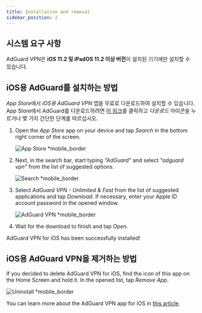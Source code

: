 ```yaml
---
title: Installation and removal
sidebar_position: 2
---
```


## 시스템 요구 사항

AdGuard VPN은 **iOS 11.2 및 iPadOS 11.2 이상 버전**이 설치된 기기에만 설치할 수 있습니다.

## iOS용 AdGuard를 설치하는 방법

*App Store*에서 *iOS용 AdGuard VPN* 앱을 무료로 다운로드하여 설치할 수 있습니다. App Store에서 AdGuard를 다운로드하려면 [이 링크](https://agrd.io/ios_vpn)를 클릭하고 *다운로드* 아이콘을 누르거나 몇 가지 간단한 단계를 따르십시오.

1. Open the *App Store* app on your device and tap *Search* in the bottom right corner of the screen.

    ![App Store *mobile_border](https://cdn.adguardvpn.com/content/kb/vpn/ios/app-store-en.png)

1. Next, in the search bar, start typing *"AdGuard"* and select *"adguard vpn"* from the list of suggested options.

    ![Search *mobile_border](https://cdn.adguardvpn.com/content/kb/vpn/ios/search-en.png)

1. Select *AdGuard VPN - Unlimited & Fast* from the list of suggested applications and tap *Download*. If necessary, enter your Apple ID account password in the opened window.

    ![AdGuard VPN *mobile_border](https://cdn.adguardvpn.com/content/kb/vpn/ios/adguard-vpn-en.png)

1. Wait for the download to finish and tap *Open*.

AdGuard VPN for iOS has been successfully installed!

## iOS용 AdGuard VPN을 제거하는 방법

If you decided to delete AdGuard VPN for iOS, find the icon of this app on the Home Screen and hold it. In the opened list, tap *Remove App*.

![Uninstall *mobile_border](https://cdn.adguardvpn.com/public/Adguard/kb/vpn-install/deinstall-en.png)

You can learn more about the AdGuard VPN app for iOS in [this article](overview.md).

